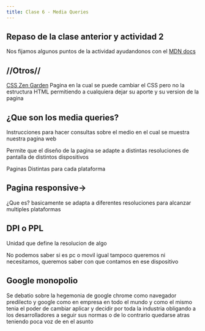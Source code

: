 ```yaml
---
title: Clase 6 - Media Queries
---
```


## Repaso de la clase anterior y actividad 2
Nos fijamos algunos puntos de la actividad ayudandonos con el [MDN docs](https://developer.mozilla.org/es/docs/Learn/Getting_started_with_the_web/CSS_basics)

## //Otros//
[CSS Zen Garden](http://www.csszengarden.com/)
Pagina en la cual se puede cambiar el CSS pero no la estructura HTML permitiendo a cualquiera dejar su aporte y su version de la pagina


## ¿Que son los media queries? 
Instrucciones para hacer consultas sobre el medio en el cual se muestra nuestra pagina web 

Permite que el diseño de la pagina se adapte a distintas resoluciones de pantalla de distintos dispositivos

Paginas Distintas para cada plataforma

## Pagina responsive->
¿Que es? basicamente se adapta a diferentes resoluciones para alcanzar multiples plataformas


## DPI o PPL

Unidad que define la resolucion de algo

No podemos saber si es pc o movil igual tampoco queremos ni necesitamos, queremos saber con que contamos en ese dispositivo


## Google monopolio

Se debatio sobre la hegemonia de google chrome como navegador predilecto y google como en empresa en todo el mundo y como el mismo tenia el poder de cambiar aplicar y decidir por toda la industria obligando a los desarrolladores a seguir sus normas o de lo contrario quedarse atras teniendo poca voz de en el asunto

